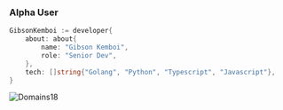 ### Alpha User

```go
GibsonKemboi := developer{
    about: about{
        name: "Gibson Kemboi",
        role: "Senior Dev",
    },
    tech: []string{"Golang", "Python", "Typescript", "Javascript"},
}

```

<p><img align="center" src="http://github-profile-summary-cards.vercel.app/api/cards/profile-details?username=Domains18 &theme=algolia" alt="Domains18" /></p>

